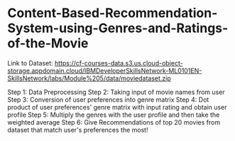 # Content-Based-Recommendation-System-using-Genres-and-Ratings-of-the-Movie

Link to Dataset:
https://cf-courses-data.s3.us.cloud-object-storage.appdomain.cloud/IBMDeveloperSkillsNetwork-ML0101EN-SkillsNetwork/labs/Module%205/data/moviedataset.zip

Step 1: Data Preprocessing
Step 2: Taking input of movie names from user
Step 3: Conversion of user preferences into genre matrix 
Step 4: Dot product of user preferences' genre matrix with input rating and obtain user profile
Step 5: Multiply the genres with the user profile and then take the weighted average
Step 6: Give Recommendations of top 20 movies from dataset that match user's preferences the most!
